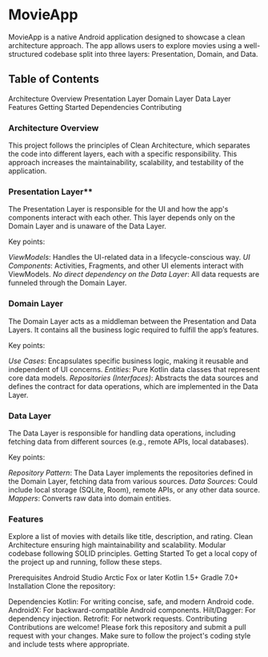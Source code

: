 # MovieApp

MovieApp is a native Android application designed to showcase a clean architecture approach. The app allows users to explore movies using a well-structured codebase split into three layers: Presentation, Domain, and Data.

## Table of Contents

Architecture Overview
Presentation Layer
Domain Layer
Data Layer
Features
Getting Started
Dependencies
Contributing

### Architecture Overview
This project follows the principles of Clean Architecture, which separates the code into different layers, each with a specific responsibility. This approach increases the maintainability, scalability, and testability of the application.

### Presentation Layer**
The Presentation Layer is responsible for the UI and how the app's components interact with each other. This layer depends only on the Domain Layer and is unaware of the Data Layer.

Key points:

*ViewModels*: Handles the UI-related data in a lifecycle-conscious way.
*UI Components*: Activities, Fragments, and other UI elements interact with ViewModels.
*No direct dependency on the Data Layer*: All data requests are funneled through the Domain Layer.

### Domain Layer
The Domain Layer acts as a middleman between the Presentation and Data Layers. It contains all the business logic required to fulfill the app’s features.

Key points:

*Use Cases*: Encapsulates specific business logic, making it reusable and independent of UI concerns.
*Entities*: Pure Kotlin data classes that represent core data models.
*Repositories (Interfaces)*: Abstracts the data sources and defines the contract for data operations, which are implemented in the Data Layer.

### Data Layer
The Data Layer is responsible for handling data operations, including fetching data from different sources (e.g., remote APIs, local databases).

Key points:

*Repository Pattern*: The Data Layer implements the repositories defined in the Domain Layer, fetching data from various sources.
*Data Source*s: Could include local storage (SQLite, Room), remote APIs, or any other data source.
*Mappers*: Converts raw data into domain entities.

### Features
Explore a list of movies with details like title, description, and rating.
Clean Architecture ensuring high maintainability and scalability.
Modular codebase following SOLID principles.
Getting Started
To get a local copy of the project up and running, follow these steps.

Prerequisites
Android Studio Arctic Fox or later
Kotlin 1.5+
Gradle 7.0+
Installation
Clone the repository:



Dependencies
Kotlin: For writing concise, safe, and modern Android code.
AndroidX: For backward-compatible Android components.
Hilt/Dagger: For dependency injection.
Retrofit: For network requests.
Contributing
Contributions are welcome! Please fork this repository and submit a pull request with your changes. Make sure to follow the project's coding style and include tests where appropriate.


